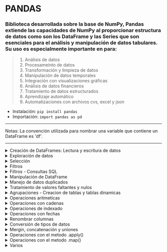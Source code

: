 # PANDAS
### Biblioteca desarrollada sobre la base de NumPy, Pandas extiende las capacidades de NumPy al proporcionar estructura de datos como son los DataFrame y las Series que son esenciales para el análisis y manipulación de datos tabulares. Su uso es especialmente importante en para:
> 1. Análisis de datos
> 2. Procesameinto de datos
> 3. Transformación y limpieza de datos
> 4. Manipulación de datos temporales
> 5. Integración con visualizaciones gráficas
> 6. Análisis de datos financieros
> 7. Tratamiento de datos estructurados
> 8. Aprendizaje automático 
> 9. Automatizaciones con archivos cvs, excel y json 

* Instalación: <code>pip install pandas</code>
* Importación: <code>import pandas as pd</code>
***
Notas: La convención utilizada para nombrar una variable que contiene un DataFrame es 'df'.
***

<details>
<summary>Creación de DataFrames: Lectura y escritura de datos</summary>

| Sintaxi                                                    | Uso                                                                        |
| ---------------------------------------------------------- | -------------------------------------------------------------------------- |
| df = pd.read_csv('file.csv') / df.to_csv('file.csv')       | Lee/Guardar un archivo csv                                                 |
| df = pd.read_excel('file.xlsx') / df.to_excel('file.xlsx') | Lee/Guarda un archivo excel                                                |
| df =pd.read_json('file.json') / df.to_json('file.xlsx')    | Lee/Guarda un archivo json                                                 |
| ---                                                        |                                                                            |
| df = pd.DataFrame()                                        | Crear un DataFrame vacio para el almacenamiento de datos                   |
| df = pd.DataFrame(list, columns=['Col1'])                  | Convertir una lista en DataFrame y asignar nombre de columna               |
| df = pd.DataFrame(tupla, columns=['Col1'])                 | Convertir una tupla en DataFrame y asignar nombre de columna               |
| df = pd.DataFrame(array, columns=['Col1','Col2'])          | Convertir un array en DataFrame y asignar nombre a las columnas            |
| df = pd.DataFrame([dictionary])                            | Convertir un diccionario en DataFrame, la etiqueta es nombre de columna    |
| df = pd.read_json(json, orient='index').T                  | Convertir una varible en json y asigna el index como columan .T Transponer |

</details>

<details>
<summary>Exploración de datos</summary>

| Sintaxi       | Uso                                                                                                   |
| ------------- | ----------------------------------------------------------------------------------------------------- |
| df.head(n)    | Muestras las primeras n filas del DataFrame, si no se adiciona numero de filas por defecto muestra 10 |
| df.info()     | Muestra información sobre el DataFrame                                                                |
| df.describe() | Proporciona estadísticas descriptivas del DataFrame                                                   |
| df.shape      | Devuelve la forma (número de filas y columnas) del DataFrame                                          |

</details>

<details>
<summary>Selección</summary>

| Sintaxi                  | Uso                                                         |
| ------------------------ | ----------------------------------------------------------- |
| df['columna']            | Selecciona una columna especifica                           |
| df.loc[filas, columnas]  | Accede a un grupo específico de filas y columnas            |
| df.iloc[filas, columnas] | Accede a un grupo específico de filas y columnas por índice |

</details>

<details>
<summary>Filtros</summary>

| Sintaxi                             | Uso                                                                             |
| ----------------------------------- | ------------------------------------------------------------------------------- |
| df[(df['A'] > 5) & (df['B'] < 10)]  | Filtrado con multiples                                                          |
| df[df['col'].isin(lista)]           | .isin() Filtra filas donde la columna esta en una lista                         |
| df[df['col'].between(20, 40)]       | .between() Filtra filas con valores entre 20 y 40                               |
| df[df['col'].str.startswith('Man')] | .str.startswith() Filtra filas donde las cadenas inicien con 'Man'              |
| df[df['col'].str.endswith('na')]    | .str.endswith() Filtra filas donde las cadenas terminan en 'na'                 |
| df[df['col'].str.contains('n')]     | .str.contains() Filtra filas donde las cadenas contenga la letra 'n'            |
| df[df["col"].apply(mi_funcion)]     | .apply(mi_funcion) el mentodo permite pasar una funcion personalizada de filtro |
</details>

<details>
<summary>Filtros - Consultas SQL</summary>

| Sintaxi                                                      | Uso                                                  |
| ------------------------------------------------------------ | ---------------------------------------------------- |
| df.query('col < 50')                                         | Filtra el DataFrame usando una expresión de consulta |
| df.query('col1 == "Producto A" and col2.str.contains("du")') | Filtro con multiples condiciones                     |
| df.query('Ciudad == @ciudad_buscada')                        | Filtro con uso de varible @cuiudad_buscada           |
</details>

<details>
<summary>Manipulación de DataFrame</summary>

| Sintaxi                                   | Uso                                            |
| ----------------------------------------- | ---------------------------------------------- |
| df['nueva_col'] = df['col1'] + df['col2'] | Crea una nueva columna calculada               |
| df.append(df2, ignore_index=True)         | Añade filas de otro DataFrame                  |
| df.drop('columna', axis=1)                | Elimina una columna                            |
| df.drop(index=filas)                      | Elimina filas por índice                       |
| df.sort_values('columna')                 | Ordena el DataFrame por una columna específica |

</details>

<details>
<summary>Manejo de datos duplicados</summary>

| Sintaxi                     | Parametros (keep='')                   | Uso                                                          |
| --------------------------- | -------------------------------------- | ------------------------------------------------------------ |
| df.duplicated()             |                                        | Detecta filas duplicadas en todo el DataFrame                |
| df[df.duplicated()]         | keep='first', keep='last', kepp=False  | Mostar los registros duplicados                              |
| df.duplicated()             | subset=['Nombre', 'Curso'], keep=False | Con los parametros muestra todos los duplicados              |
| df.drop_duplicates()        | keep='first', keep='last', kepp=False  | Elimina duplicados en todo el DataFrame                      |
| df['Ciudad'].value_counts() | normalice=True, sort=True              | Proporciona un recuento de la frecuencia de cada valor único |

</details>

<details>
<summary>Tratamiento de valores faltantes y nulos</summary>

| Sintaxi                   | Uso                                                                  |
| ------------------------- | -------------------------------------------------------------------- |
| df.isna()                 | Detectar valores faltantes en todo el DataFrame                      |
| df['B'].isnull()          | Detectar valores faltantes en una columna específica                 |
| df.fillna(method='bfill') | Rellena valores faltante con el valor anterior                       |
| df.fillna(method='ffill') | Rellena valores faltantes con el valor siguiente                     |
| df.fillna(valor)          | Rellena los valores nulos con un valor especificado                  |
| df.dropna()               | Elimina todas las filas que contiene un valor faltante               |
| df.dropna(axis=1)         | Eliminar todas las columnas que contienen al menos un valor faltante |

</details>

<details>
<summary>Agrupaciones - Creacion de tablas y tablas dinamicas</summary>

| Sintaxi                                           | Uso                                                                     |
| ------------------------------------------------- | ----------------------------------------------------------------------- |
| df.groupby('Ciudad').sum()                        | Agrupa por la columna 'Ciudad' y suma los valores de las demas columnas |
| df.groupby(['Ciudad', 'Edad']).sum()              | Agrupa por 'Ciudad' , 'Edad'  y suma los valores de las demas columnas  |
| df.groupby('columna').agg({'otra_col':'funcion'}) | Agrega y aplica funciones a grupos de datos                             |

```
# Agrupracion | Calculo agrupado | Reseteo de indice | Cambio de nombre a columna

    df_new = df.groupby('Curso')['Calificación'].mean().reset_index()
    df_new = df_new.rename(columns={'Calificación': 'Calf_premd'})
    print(df_new)
```
</details>

<details>
<summary>Operaciones aritmeticas</summary>

| Sintaxi                | Uso                                                                                  |
| ---------------------- | ------------------------------------------------------------------------------------ |
| df.sum()               | Suma de todas la columans del DataFrame, si la columna contiene string los concatena |
| df['col'].count()      | Cuenta el numero de valores no nulos en una columna                                  |
| df['col'].std()        | Calcula la desviación estandar de cada columna                                       |
| df['col'].mean()       | Calcula la media de los valores de la columna                                        |
| df['col'].median()     | Calcula la mediana de los valores de columna                                         |
| df['Edad'].min()       | Optiene el valor minimo de una columna                                               |
| df['Puntuación'].max() | Optiene el valor maximo de una columna                                               |
| df.isnull().sum()      | Cuenta los valores nulos en cada columna                                             |

</details>

<details>
<summary>Operaciones con cadenas</summary>

| Sintaxi                              | Uso                                                |
| ------------------------------------ | -------------------------------------------------- |
| df['columna'].str.lower()            | Convierte el contenido de una columna a minúsculas |
| df['columna'].str.contains('patron') | Verifica si una cadena contiene patrón             |

</details>

<details>
<summary>Operaciones de indexado</summary>

| Sintaxi                  | Uso                                                |
| ------------------------ | -------------------------------------------------- |
| df.set_index('columna')  | Establece una columna como índice                  |
| df.reset_index()         | Restablece el índice a los valores predeterminados |
| df.reindex(nuevo_indice) | Reorganiza el índice del DataFrame                 |

</details>

<details>
<summary>Operaciones con fechas</summary>

| Sintaxi                                   | Uso                                        |
| ----------------------------------------- | ------------------------------------------ |
| df['fecha'] = pd.to_datetime(df['fecha']) | Convierte una columna a tipo de dato fecha |
| df[df['fecha']] > '2024-01-31'            | Filtra filas basadas en una fecha          |
| df['fecha'].dt.year                       | Extrae el año de una columna de fecha      |
| df['fecha'].dt.month                      | Extrae el mes de una columna               |
| df['fecha'].dt.strftime('%d-%m-%Y')       | Cambia el formato de fecha                 |

</details>

<details>
<summary>Renombrar columnas</summary>

| Sintaxi                                        | Uso               |
| ---------------------------------------------- | ----------------- |
| df.rename(columns={'antigua_col':'nueva_col'}) | Renombra columnas |

</details>

<details>
<summary>Conversión de tipos de datos</summary>

| Sintaxi                                   | Uso                                       |
| ----------------------------------------- | ----------------------------------------- |
| df.astype({'col1':'float', 'col2':'int'}) | Convierte el tipo de dato de las columnas |

</details>

<details>
<summary>Mergin, concatenación y uniones</summary>

| Sintaxi                                         | Uso                                                                  |
| ----------------------------------------------- | -------------------------------------------------------------------- |
| pd.concat([df1, df2], axis=0)                   | Concatena DataFrames por eje [axis=0: Vertical] [axis=1: Horizontal] |
| pd.merge(df1, df2, on='columna_comun')          | Realiza una fusión (merge) de los DataFrame                          |
| df['nueva_col'] = df['col1'] + ' ' + df['col2'] | Combina dos columnas de texto                                        |

</details>

<details>
<summary>Operaciones con el metodo .apply()</summary>

| Sintaxi                   | Uso                                              |
| ------------------------- | ------------------------------------------------ |
| df.apply(lambda x: x * 2) | Aplica una función a cada elemento del DataFrame |
| df.['col1'].apply(sum)    | Aplica la funcion suma a la 'col1'               |

</details>

<details>
<summary>Operaciones con el metodo .map()</summary>

| Sintaxi                   | Uso                                                            |
| ------------------------- | -------------------------------------------------------------- |
| df['Categoria'].map(dic1) | Mapea los valores del diccionario dic1 en su clave 'Categoria' |

</details>

<details>
<summary>Varios</summary>

| Sintaxi      | Uso                                       |
| ------------ | ----------------------------------------- |
| df.sample(n) | Devuelve una muestra aleatoria de n filas |

</details>